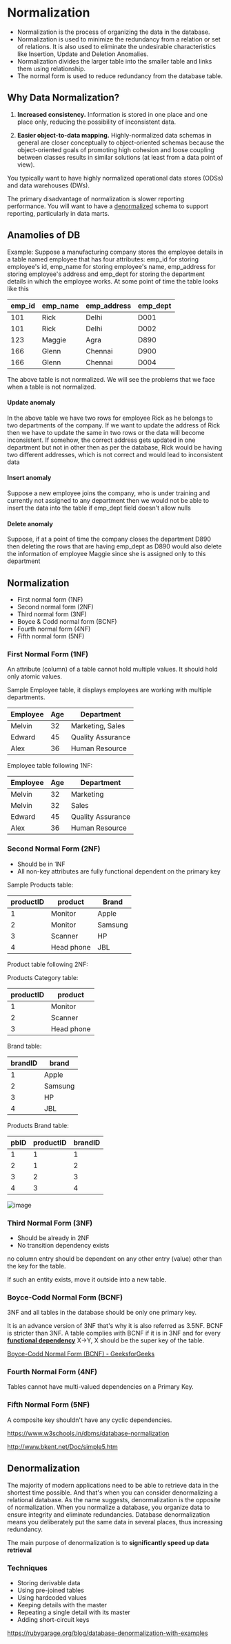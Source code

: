 # Normalization

- Normalization is the process of organizing the data in the database.
- Normalization is used to minimize the redundancy from a relation or set of relations. It is also used to eliminate the undesirable characteristics like Insertion, Update and Deletion Anomalies.
- Normalization divides the larger table into the smaller table and links them using relationship.
- The normal form is used to reduce redundancy from the database table.

## Why Data Normalization?

1. **Increased consistency.** Information is stored in one place and one place only, reducing the possibility of inconsistent data.

2. **Easier object-to-data mapping.** Highly-normalized data schemas in general are closer conceptually to object-oriented schemas because the object-oriented goals of promoting high cohesion and loose coupling between classes results in similar solutions (at least from a data point of view).

You typically want to have highly normalized operational data stores (ODSs) and data warehouses (DWs).

The primary disadvantage of normalization is slower reporting performance. You will want to have a [denormalized](http://agiledata.org/essays/dataNormalization.html#Denormalization) schema to support reporting, particularly in data marts.

## Anamolies of DB

Example: Suppose a manufacturing company stores the employee details in a table named employee that has four attributes: emp_id for storing employee's id, emp_name for storing employee's name, emp_address for storing employee's address and emp_dept for storing the department details in which the employee works. At some point of time the table looks like this

| emp_id | emp_name | emp_address | emp_dept |
|--------|----------|-------------|----------|
| 101    | Rick     | Delhi       | D001     |
| 101    | Rick     | Delhi       | D002     |
| 123    | Maggie   | Agra        | D890     |
| 166    | Glenn    | Chennai     | D900     |
| 166    | Glenn    | Chennai     | D004     |

The above table is not normalized. We will see the problems that we face when a table is not normalized.

#### Update anomaly

In the above table we have two rows for employee Rick as he belongs to two departments of the company. If we want to update the address of Rick then we have to update the same in two rows or the data will become inconsistent. If somehow, the correct address gets updated in one department but not in other then as per the database, Rick would be having two different addresses, which is not correct and would lead to inconsistent data

#### Insert anomaly

Suppose a new employee joins the company, who is under training and currently not assigned to any department then we would not be able to insert the data into the table if emp_dept field doesn't allow nulls

#### Delete anomaly

Suppose, if at a point of time the company closes the department D890 then deleting the rows that are having emp_dept as D890 would also delete the information of employee Maggie since she is assigned only to this department

## Normalization

- First normal form (1NF)
- Second normal form (2NF)
- Third normal form (3NF)
- Boyce & Codd normal form (BCNF)
- Fourth normal form (4NF)
- Fifth normal form (5NF)

### First Normal Form (1NF)

An attribute (column) of a table cannot hold multiple values. It should hold only atomic values.

Sample Employee table, it displays employees are working with multiple departments.

| Employee | Age | Department        |
|----------|-----|-------------------|
| Melvin   | 32  | Marketing, Sales  |
| Edward   | 45  | Quality Assurance |
| Alex     | 36  | Human Resource    |

Employee table following 1NF:

| Employee | Age | Department        |
|----------|-----|-------------------|
| Melvin   | 32  | Marketing         |
| Melvin   | 32  | Sales             |
| Edward   | 45  | Quality Assurance |
| Alex     | 36  | Human Resource    |

### Second Normal Form (2NF)

- Should be in 1NF
- All non-key attributes are fully functional dependent on the primary key

Sample Products table:

| productID | product    | Brand   |
|-----------|------------|---------|
| 1         | Monitor    | Apple   |
| 2         | Monitor    | Samsung |
| 3         | Scanner    | HP      |
| 4         | Head phone | JBL     |

Product table following 2NF:

Products Category table:

| productID | product    |
|-----------|------------|
| 1         | Monitor    |
| 2         | Scanner    |
| 3         | Head phone |

Brand table:

| brandID | brand   |
|---------|---------|
| 1       | Apple   |
| 2       | Samsung |
| 3       | HP      |
| 4       | JBL     |

Products Brand table:

| pbID | productID | brandID |
|------|-----------|---------|
| 1    | 1         | 1       |
| 2    | 1         | 2       |
| 3    | 2         | 3       |
| 4    | 3         | 4       |

![image](../media/Normalization-image1.jpg)

### Third Normal Form (3NF)

- Should be already in 2NF
- No transition dependency exists

no column entry should be dependent on any other entry (value) other than the key for the table.

If such an entity exists, move it outside into a new table.

### Boyce-Codd Normal Form (BCNF)

3NF and all tables in the database should be only one primary key.

It is an advance version of 3NF that's why it is also referred as 3.5NF. BCNF is stricter than 3NF. A table complies with BCNF if it is in 3NF and for every [**functional dependency**](https://beginnersbook.com/2015/04/functional-dependency-in-dbms/) X->Y, X should be the super key of the table.

[Boyce-Codd Normal Form (BCNF) - GeeksforGeeks](https://www.geeksforgeeks.org/dbms/boyce-codd-normal-form-bcnf/)

### Fourth Normal Form (4NF)

Tables cannot have multi-valued dependencies on a Primary Key.

### Fifth Normal Form (5NF)

A composite key shouldn't have any cyclic dependencies.

https://www.w3schools.in/dbms/database-normalization

http://www.bkent.net/Doc/simple5.htm

## Denormalization

The majority of modern applications need to be able to retrieve data in the shortest time possible. And that's when you can consider denormalizing a relational database. As the name suggests, denormalization is the opposite of normalization. When you normalize a database, you organize data to ensure integrity and eliminate redundancies. Database denormalization means you deliberately put the same data in several places, thus increasing redundancy.

The main purpose of denormalization is to **significantly speed up data retrieval**

### Techniques

- Storing derivable data
- Using pre-joined tables
- Using hardcoded values
- Keeping details with the master
- Repeating a single detail with its master
- Adding short-circuit keys

https://rubygarage.org/blog/database-denormalization-with-examples
